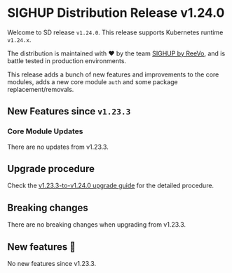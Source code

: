 # SIGHUP Distribution Release v1.24.0

Welcome to SD release `v1.24.0`. This release supports Kubernetes runtime `v1.24.x`.

The distribution is maintained with ❤️ by the team [SIGHUP by ReeVo](https://sighup.io/), and is battle tested in production environments.

This release adds a bunch of new features and improvements to the core modules, adds a new core module `auth` and some package replacement/removals.

## New Features since `v1.23.3`

### Core Module Updates

There are no updates from v1.23.3.

## Upgrade procedure

Check the [v1.23.3-to-v1.24.0 upgrade guide](../upgrades/v1.23.3-to-v1.24.0.md) for the detailed procedure.

## Breaking changes

There are no breaking changes when upgrading from v1.23.3.

## New features 🌟

No new features since v1.23.3.

